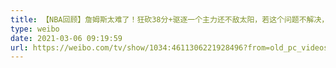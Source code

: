 ```yaml
---
title: 【NBA回顾】詹姆斯太难了！狂砍38分+驱逐一个主力还不敌太阳，若这个问题不解决，卫冕之路悬了！圣保罗带领太阳最终能走到哪？
type: weibo
date: 2021-03-06 09:19:59
url: https://weibo.com/tv/show/1034:4611306221928496?from=old_pc_videoshow
---
```


<!-- more -->